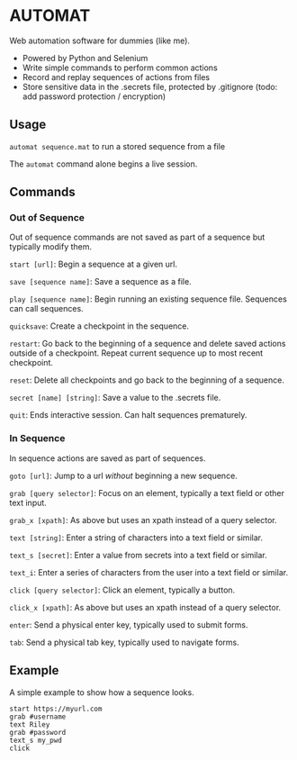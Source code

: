 # AUTOMAT
Web automation software for dummies (like me).
- Powered by Python and Selenium
- Write simple commands to perform common actions
- Record and replay sequences of actions from files
- Store sensitive data in the .secrets file, protected by .gitignore (todo: add password protection / encryption)

## Usage

`automat sequence.mat` to run a stored sequence from a file

The `automat` command alone begins a live session.

## Commands

### Out of Sequence
Out of sequence commands are not saved as part of a sequence but typically modify them.

`start [url]`: Begin a sequence at a given url.

`save [sequence name]`: Save a sequence as a file.

`play [sequence name]`: Begin running an existing sequence file. Sequences can call sequences.

`quicksave`: Create a checkpoint in the sequence. 

`restart`: Go back to the beginning of a sequence and delete saved actions outside of a checkpoint. Repeat current sequence up to most recent checkpoint.

`reset`: Delete all checkpoints and go back to the beginning of a sequence.

`secret [name] [string]`: Save a value to the .secrets file.

`quit`: Ends interactive session. Can halt sequences prematurely.

### In Sequence
In sequence actions are saved as part of sequences.

`goto [url]`: Jump to a url *without* beginning a new sequence.

`grab [query selector]`: Focus on an element, typically a text field or other text input.

`grab_x [xpath]`: As above but uses an xpath instead of a query selector.

`text [string]`: Enter a string of characters into a text field or similar.

`text_s [secret]`: Enter a value from secrets into a text field or similar.

`text_i`: Enter a series of characters from the user into a text field or similar.

`click [query selector]`: Click an element, typically a button.

`click_x [xpath]`: As above but uses an xpath instead of a query selector.

`enter`: Send a physical enter key, typically used to submit forms.

`tab`: Send a physical tab key, typically used to navigate forms.

## Example
A simple example to show how a sequence looks.

```
start https://myurl.com
grab #username
text Riley
grab #password
text_s my_pwd
click 
```